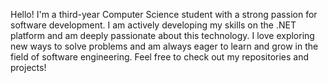 Hello! I'm a third-year Computer Science student with a strong passion for software development. I am actively developing my skills on the .NET platform and am deeply passionate about this technology. I love exploring new ways to solve problems and am always eager to learn and grow in the field of software engineering. Feel free to check out my repositories and projects!
